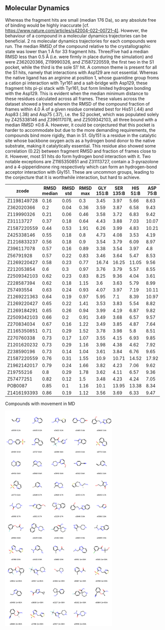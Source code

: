## Molecular Dynamics

Whereas the fragment hits are small (median 176 Da), so any absolute free of binding would be highly inaccurate [cf. https://www.nature.com/articles/s42004-022-00721-4]. However, the behaviour of a compound in a molecular dynamics trajectories can be beneficial. 2 ns molecular dynamics trajectories for each compounds were run. The median RMSD of the compound relative to the crystallographic state was lower than 1 Å for 33 fragment hits. Three/Five had a median RMSD less than 0.5 Å (i.e. were firmly in place during the simulation) and were Z362020366, Z119990326, and Z1587220559, the first two in the S1 pocket, while the third is the sole S1’ hit. A common theme is present for all the S1 hits, namely that interactions with Asp129 are not essential. Whereas the native ligand has an arginine at position 1, whose guanidine group froms a cation pi interaction with Tyr161 and a salt-bridge with Asp129, these fragment hits pi-pi stack with Tyr161, but form limited hydrogen bonding with the Asp129. This is evident when the median minimum distance to these residues calculated across all frames. These values across the dataset showed a trend wherein the RMSD of the compound fraction of frames within 4.0 Å of a given residue correlated best for His51 (.44) and Asp83 (.38) and Asp75 (.37), i.e. the S2 pocket, which was populated solely by Z425338146 and Z396117078, and Z2509342103, all three bound with a median RMSD ≤0.6 Å. However, it could be conjectured that this pocket is harder to accommodate but due to the more demanding requirements, the compounds bind more rigidly, than in S1. 
Gly151 is a residue in the catalytic site whose backbone oxygen acts as a hydrogen bond donor to the native substrate, making it catalytically essential. This residue also showed some correlation (0.22) between fragment RMSD and fraction of frames close to it. However, most S1 hits do form hydrogen bond interaction with it. Two notable exceptions are Z1165350851 and Z31113727, contain a 3-pyrazolone and a 4-pipperidinone ring respectively which can form an
 hydrogen-bond acceptor interaction with Gly151. These are uncommon groups, leading to the conjecture that it is worthwhile interaction, but hard to achieve.

| zcode         | RMSD median | RMSD std | RMSD max | GLY 151:B | SER 135:B | HIS 51:B | ASP 75:B | TYR 161:B | ASP 129:B | ASP 83:A |
|---------------|-------------|----------|----------|-----------|-----------|-----------|-----------|-----------|-----------|-----------|
| Z1198149728   | 0.16        | 0.05     | 0.3      | 3.45      | 3.97      | 5.66      | 8.63      | 4.84      | 6.49      | 9.73      |
| Z362020366    | 0.2         | 0.04     | 0.36     | 3.59      | 3.87      | 6.58      | 9.43      | 4.36      | 5.62      | 10.57     |
| Z119990326    | 0.21        | 0.06     | 0.46     | 3.58      | 3.72      | 6.83      | 9.42      | 4.37      | 6.33      | 10.23     |
| Z31113727     | 0.37        | 0.18     | 0.64     | 4.43      | 3.88      | 7.03      | 10.07     | 3.88      | 5.36      | 9.89      |
| Z1587220559   | 0.44        | 0.53     | 1.91     | 6.26      | 3.99      | 4.83      | 10.21     | 9.6       | 12.41     | 10.4      |
| Z425338146    | 0.55        | 0.18     | 0.8      | 4.73      | 4.08      | 3.53      | 4.19      | 6.76      | 10.11     | 3.81      |
| Z1216833237   | 0.56        | 0.18     | 0.9      | 3.54      | 3.79      | 6.09      | 8.97      | 4.11      | 5.5       | 9.89      |
| Z396117078    | 0.57        | 0.16     | 0.89     | 3.38      | 3.54      | 3.97      | 4.8       | 4.51      | 6.71      | 4.64      |
| Z56791928     | 0.57        | 0.22     | 0.83     | 3.46      | 3.64      | 5.47      | 8.53      | 4.92      | 6.4       | 9.28      |
| Z1269220427   | 0.58        | 0.23     | 0.77     | 16.74     | 16.25     | 11.05     | 9.56      | 23.21     | 27.28     | 14.37     |
| Z212053854    | 0.6         | 0.3      | 0.97     | 3.76      | 3.79      | 5.57      | 8.55      | 4.4       | 5.8       | 9.08      |
| Z2509342103   | 0.62        | 0.23     | 0.83     | 8.25      | 9.36      | 4.04      | 3.61      | 12.37     | 17.51     | 3.83      |
| Z228587394    | 0.62        | 0.18     | 1.15     | 3.6       | 3.63      | 5.79      | 8.99      | 3.58      | 5.2       | 9.54      |
| Z57493554     | 0.63        | 0.24     | 0.93     | 4.07      | 3.97      | 7.19      | 10.11     | 4.06      | 6.19      | 9.96      |
| Z1269221363   | 0.64        | 0.19     | 0.97     | 5.95      | 7.1       | 8.39      | 10.97     | 4.34      | 6.25      | 8.79      |
| Z1269220427   | 0.65        | 0.22     | 1.41     | 3.53      | 3.83      | 5.54      | 8.82      | 4.21      | 5.92      | 9.15      |
| Z1269184291   | 0.65        | 0.26     | 0.94     | 3.99      | 4.19      | 6.87      | 9.82      | 4.05      | 5.97      | 9.87      |
| Z2509342103   | 0.66        | 0.2      | 0.91     | 3.49      | 3.68      | 6.57      | 9.57      | 3.69      | 5.5       | 11.08     |
| Z270834034    | 0.67        | 0.16     | 1.22     | 3.49      | 3.85      | 4.87      | 7.64      | 4.34      | 6.19      | 4.08      |
| Z1165350851   | 0.71        | 0.29     | 1.52     | 3.78      | 3.98      | 5.8       | 8.51      | 4.3       | 6.06      | 9.09      |
| Z270760338    | 0.73        | 0.17     | 1.07     | 3.55      | 4.15      | 6.93      | 9.85      | 3.63      | 4.39      | 9.51      |
| Z1201620232   | 0.73        | 0.29     | 1.16     | 3.98      | 4.38      | 4.62      | 7.92      | 3.98      | 5.88      | 9.07      |
| Z238590196    | 0.73        | 0.14     | 1.04     | 3.61      | 3.84      | 6.76      | 9.65      | 3.88      | 4.09      | 9.23      |
| Z1587220559   | 0.76        | 0.31     | 1.55     | 10.9      | 10.71     | 14.52     | 17.92     | 6.99      | 3.59      | 16.52     |
| Z1962142017   | 0.79        | 0.24     | 1.66     | 3.82      | 4.23      | 7.06      | 9.62      | 4.32      | 6.27      | 10.42     |
| Z19755216     | 0.8         | 0.29     | 1.78     | 3.62      | 4.11      | 6.57      | 9.36      | 3.76      | 4.34      | 11.03     |
| Z57477251     | 0.82        | 0.12     | 1.5      | 3.48      | 4.23      | 4.24      | 7.05      | 4.21      | 5.98      | 6.45      |
| POB0087       | 0.85        | 0.1      | 1.16     | 10.1      | 13.95     | 13.38     | 8.34      | 14.47     | 19.01     | 11        |
| Z1416193393   | 0.86        | 0.19     | 1.12     | 3.56      | 3.69      | 6.33      | 9.47      | 3.63      | 4.45      | 9.61      |

Compounds with movement in MD

![img.png](images/md.png)